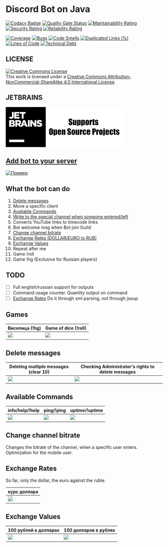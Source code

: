 # Discord Bot on Java
[![Codacy Badge](https://api.codacy.com/project/badge/Grade/9f94ff9475fe449c82fca1262610496f)](https://app.codacy.com/gh/megoRU/DiscordBot?utm_source=github.com&utm_medium=referral&utm_content=megoRU/DiscordBot&utm_campaign=Badge_Grade)
[![Quality Gate Status](https://sonarcloud.io/api/project_badges/measure?project=megoRU_DiscordBot&metric=alert_status)](https://sonarcloud.io/dashboard?id=megoRU_DiscordBot)     [![Maintainability Rating](https://sonarcloud.io/api/project_badges/measure?project=megoRU_DiscordBot&metric=sqale_rating)](https://sonarcloud.io/dashboard?id=megoRU_DiscordBot)     [![Security Rating](https://sonarcloud.io/api/project_badges/measure?project=megoRU_DiscordBot&metric=security_rating)](https://sonarcloud.io/dashboard?id=megoRU_DiscordBot)     [![Reliability Rating](https://sonarcloud.io/api/project_badges/measure?project=megoRU_DiscordBot&metric=reliability_rating)](https://sonarcloud.io/dashboard?id=megoRU_DiscordBot)

[![Coverage](https://sonarcloud.io/api/project_badges/measure?project=megoRU_DiscordBot&metric=coverage)](https://sonarcloud.io/dashboard?id=megoRU_DiscordBot)     [![Bugs](https://sonarcloud.io/api/project_badges/measure?project=megoRU_DiscordBot&metric=bugs)](https://sonarcloud.io/dashboard?id=megoRU_DiscordBot)     [![Code Smells](https://sonarcloud.io/api/project_badges/measure?project=megoRU_DiscordBot&metric=code_smells)](https://sonarcloud.io/dashboard?id=megoRU_DiscordBot)     [![Duplicated Lines (%)](https://sonarcloud.io/api/project_badges/measure?project=megoRU_DiscordBot&metric=duplicated_lines_density)](https://sonarcloud.io/dashboard?id=megoRU_DiscordBot)     [![Lines of Code](https://sonarcloud.io/api/project_badges/measure?project=megoRU_DiscordBot&metric=ncloc)](https://sonarcloud.io/dashboard?id=megoRU_DiscordBot)     [![Technical Debt](https://sonarcloud.io/api/project_badges/measure?project=megoRU_DiscordBot&metric=sqale_index)](https://sonarcloud.io/dashboard?id=megoRU_DiscordBot)

## LICENSE

<a rel="license" href="http://creativecommons.org/licenses/by-nc-sa/4.0/"><img alt="Creative Commons License" style="border-width:0" src="https://i.creativecommons.org/l/by-nc-sa/4.0/88x31.png" /></a><br />This work is licensed under a <a rel="license" href="http://creativecommons.org/licenses/by-nc-sa/4.0/">Creative Commons Attribution-NonCommercial-ShareAlike 4.0 International License</a>.

## JETBRAINS
<a href="https://www.jetbrains.com/?from=DiscordBot"><img width="377" height="128" src="jetbrains.png">

## Add bot to your server
<a href="https://discord.com/oauth2/authorize?client_id=754093698681274369&scope=bot&permissions=8"> <img src="https://megolox.ru/gitResources/addtoserver.png" alt="Пример"></a>

## What the bot can do

1.  [Delete messages](#delete-messages)
2.  Move a specific client
3.  [Available Commands](#available-commands)
4.  [Write to the special channel when someone entered/left]()
5.  Converts YouTube links to timecode links
6.  Bot welcome msg when Bot join Guild
7.  [Change channel bitrate](#change-channel-bitrate)
8.  [Exchange Rates (DOLLAR/EURO to RUB)](#exchange-rates)
9.  [Exchange Values](#exchange-values)
10. Repeat after me
11. Game !roll
12. Game !hg (Exclusive for Russian players)

## TODO

-   [ ]   Full english/russian support for outputs
-   [ ]   Command usage counter. Quantity output on command
-   [ ]   [Exchange Rates](#exchange-rates) Do it through xml parsing, not through jsoup

## Games

| Виселица (!hg)                                   | Game of dice (!roll)                                |
| ------------------------------------------------ | --------------------------------------------------- |
| ![](https://megolox.ru/gitResources/hangman.jpg) | ![](https://megolox.ru/gitResources/gameofdice.png) |

## Delete messages

| Deleting multiple messages (clear 10)                      | Checking Administrator's rights to delete messages          |
| ---------------------------------------------------------- | ----------------------------------------------------------- |
| ![](https://megolox.ru/gitResources/deleteTenMessages.png) | ![](https://megolox.ru/gitResources/PrivilegesDeliting.png) |

## Available Commands

| info/help/!help                                |  ping/!ping                                   |  uptime/!uptime                                 |
| ---------------------------------------------- | --------------------------------------------- | ----------------------------------------------- |
| ![](https://megolox.ru/gitResources/info2.png) | ![](https://megolox.ru/gitResources/ping.png) | ![](https://megolox.ru/gitResources/uptime.png) |

## Change channel bitrate

Changes the bitrate of the channel, when a specific user enters. Optimization for the mobile user.

## Exchange Rates

So far, only the dollar, the euro against the ruble.

| курс доллара                                           |
| ------------------------------------------------------ |
| ![](https://megolox.ru/gitResources/ExchangeRates.png) |

## Exchange Values

| 100 рублей в долларах                                   | 100 долларов в рублях                                    |
| ------------------------------------------------------- | -------------------------------------------------------- |
| ![](https://megolox.ru/gitResources/ExchangeValues.png) | ![](https://megolox.ru/gitResources/ExchangeValues2.png) |
